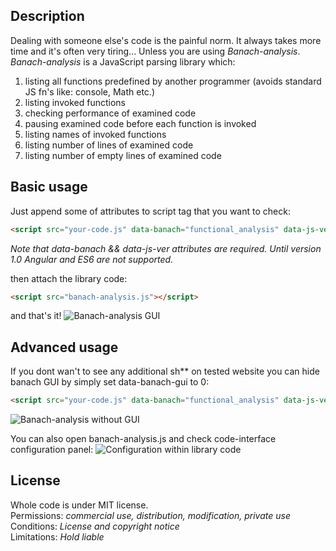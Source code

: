 ## Description
Dealing with someone else's code is the painful norm. It always takes more time and it's often very tiring...
Unless you are using *Banach-analysis*.
*Banach-analysis* is a JavaScript parsing library which:

1. listing all functions predefined by another programmer (avoids standard JS fn's like: console, Math etc.)
2. listing invoked functions
3. checking performance of examined code
4. pausing examined code before each function is invoked
5. listing names of invoked functions
6. listing number of lines of examined code
7. listing number of empty lines of examined code

## Basic usage
Just append some of attributes to script tag that you want to check:
```html
<script src="your-code.js" data-banach="functional_analysis" data-js-ver="es5" data-banach-angular="0" data-banach-gui="1">*
```
*Note that data-banach && data-js-ver attributes are required. Until version 1.0 Angular and ES6 are not supported.*

then attach the library code:
```html
<script src="banach-analysis.js"></script>
```
and that's it!
<img src="https://www.cubbyusercontent.com/pl/GUI%20alert.png/_4ad93362bf184711b80e9cd671d4dbb4" alt="Banach-analysis GUI"/>
## Advanced usage
If you dont wan't to see any additional sh** on tested website you can hide banach GUI by simply set data-banach-gui to 0:
```html
<script src="your-code.js" data-banach="functional_analysis" data-js-ver="es5" data-banach-angular="0" data-banach-gui="0">
````
<img src="https://www.cubbyusercontent.com/pl/console.png/_b4210dfda4d649369fe776e98c802594" alt="Banach-analysis without GUI"/>

You can also open banach-analysis.js and check code-interface configuration panel:
<img src="https://www.cubbyusercontent.com/pl/configurationCode.png/_8b5971ff3a8a4ffd9ac5f706ee2f5e36" alt="Configuration within library code"/>
## License
Whole code is under MIT license. </br>
Permissions: *commercial use, distribution, modification, private use* </br>
Conditions: *License and copyright notice* </br>
Limitations: *Hold liable* </br>
